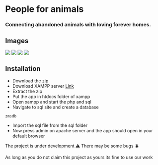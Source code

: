 # People for animals

### Connecting abandoned animals with loving forever homes.
## Images
![]('./images/screenshots/thorium_swSAAAYkuI.png')
![]('./images/screenshots/thorium_YKM9vD4EIy.png')
![]('./images/screenshots/thorium_8bF83fB8aN.png')
![]('./images/screenshots/thorium_V0zK0M7acy.png')

## Installation 
- Download the zip
- Download XAMPP server [Link](https://www.apachefriends.org/)
- Extract the zip 
- Put the app in htdocs folder of xampp 
- Open xampp and start the php and sql 
- Navigate to sql site and create a database 
```
zmsdb
```
- Import the sql file from the sql folder 
- Now press admin on apache server and the app should open in your default browser

The project is under development ⚠️
There may be some bugs 🪲

As long as you do not claim this project as yours its fine to use our work
